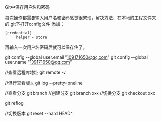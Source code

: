 Git中保存用户名和密码

每次操作都需要输入用户名和密码感觉很繁琐，解决方法，在本地的工程文件夹的.git下打开config文件
添加：

    [credential]
         helper = store

再输入一次用户名密码后就可以保存住了。


git config --global user.email "109171650@qq.com"
git config --global user.name "109171650@qq.com"

//查看远程库地址
git remote  -v

//但行查看版本
git log --pretty=oneline

//查看分支
git branch
//创建分支
git branch xxx
//切换分支
git checkout xxx

git reflog

//切换版本
git reset --hard HEAD^
